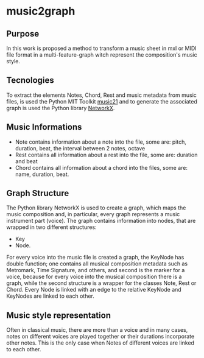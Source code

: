 # music2graph
## Purpose
In this work is proposed a method to transform a music sheet in mxl or MIDI file format in a multi-feature-graph witch represent the composition's music style.
## Tecnologies
To extract the elements Notes, Chord, Rest and music metadata from music files, is used the Python MIT Toolkit [music21](https://web.mit.edu/music21/) and to generate the associated graph is used the Python library [NetworkX](https://networkx.github.io/).
## Music Informations
- Note contains information about a note into the file, some are: pitch, duration, beat, the interval between 2 notes, octave
- Rest contains all information about a rest into the file, some are: duration and beat
- Chord contains all information about a chord into the files, some are: name, duration, beat.

## Graph Structure
The Python library NetworkX is used to create a graph, which maps the music composition and, in particular, every graph represents a music instrument part (voice).
The graph contains information into nodes, that are wrapped in two different structures: 
- Key
- Node.

For every voice into the music file is created a graph, the KeyNode has double function; one contains all musical composition metadata such as Metromark, Time Signature, and others, and second is the marker for a voice, because for every voice into the musical composition there is a graph, while the second structure is a wrapper for the classes Note, Rest or Chord. Every Node is linked with an edge to the relative KeyNode and KeyNodes are linked to each other.

## Music style representation
Often in classical music, there are more than a voice and in many cases, notes on different voices are played together or their durations incorporate other notes. This is the only case when Notes of different voices are linked to each other.
